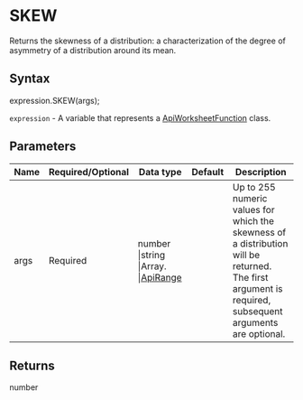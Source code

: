 # SKEW

Returns the skewness of a distribution: a characterization of the degree of asymmetry of a distribution around its mean.

## Syntax

expression.SKEW(args);

`expression` - A variable that represents a [ApiWorksheetFunction](../ApiWorksheetFunction.md) class.

## Parameters

| **Name** | **Required/Optional** | **Data type** | **Default** | **Description** |
| ------------- | ------------- | ------------- | ------------- | ------------- |
| args | Required | number &#124;string &#124;Array.<number> &#124;[ApiRange](../../ApiRange/ApiRange.md) |  | Up to 255 numeric values for which the skewness of a distribution will be returned. The first argument is required, subsequent arguments are optional. |

## Returns

number
